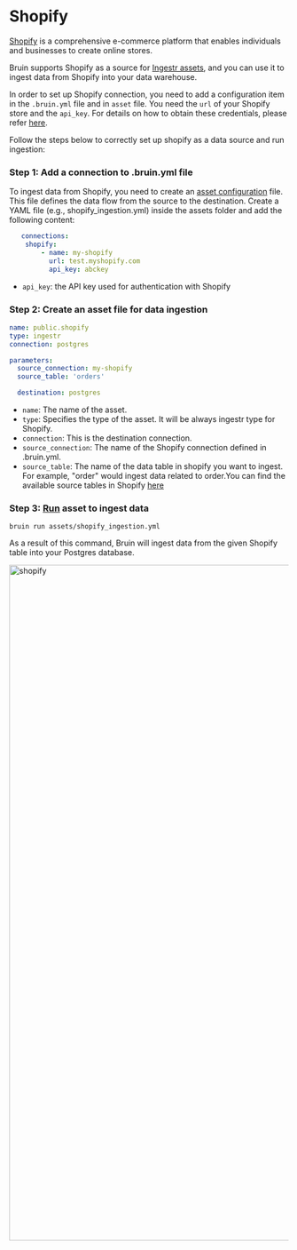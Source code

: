 # Shopify
[Shopify](https://www.Shopify.com/) is a comprehensive e-commerce platform that enables individuals and businesses to create online stores.

Bruin supports Shopify as a source for [Ingestr assets](/assets/ingestr), and you can use it to ingest data from Shopify into your data warehouse.

In order to set up Shopify connection, you need to add a configuration item in the `.bruin.yml` file and in `asset` file. You need the `url` of your Shopify store and the `api_key`. For details on how to obtain these credentials, please refer [here](https://dlthub.com/docs/dlt-ecosystem/verified-sources/shopify#setup-guide).

Follow the steps below to correctly set up shopify as a data source and run ingestion:

### Step 1: Add a connection to .bruin.yml file
To ingest data from Shopify, you need to create an [asset configuration](/assets/ingestr#asset-structure) file. This file defines the data flow from the source to the destination. Create a YAML file (e.g., shopify_ingestion.yml) inside the assets folder and add the following content:

```yaml
   connections:
    shopify:
        - name: my-shopify
          url: test.myshopify.com
          api_key: abckey
```
- `api_key`: the API key used for authentication with Shopify

### Step 2: Create an asset file for data ingestion

```yaml
name: public.shopify
type: ingestr
connection: postgres

parameters:
  source_connection: my-shopify
  source_table: 'orders'

  destination: postgres
```
- `name`: The name of the asset.
- `type`: Specifies the type of the asset. It will be always ingestr type for Shopify.
- `connection`: This is the destination connection.
- `source_connection`: The name of the Shopify connection defined in .bruin.yml.
- `source_table`: The name of the data table in shopify you want to ingest. For example, "order" would ingest data related to order.You can find the available source tables in Shopify [here](https://bruin-data.github.io/ingestr/supported-sources/shopify.html#available-tables)

### Step 3: [Run](/commands/run) asset to ingest data
```     
bruin run assets/shopify_ingestion.yml
```
As a result of this command, Bruin will ingest data from the given Shopify table into your Postgres database.

<img width="1217" alt="shopify" src="https://github.com/user-attachments/assets/0fe4b3e9-e9b8-4967-b892-4dc539683155">
